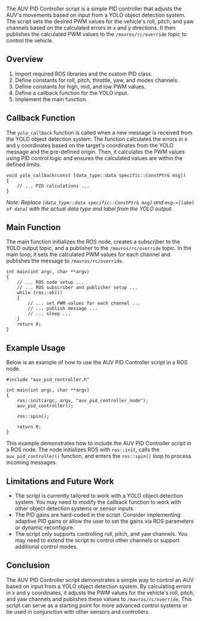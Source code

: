 The AUV PID Controller script is a simple PID controller that adjusts the AUV's movements based on input from a YOLO object detection system. The script sets the desired PWM values for the vehicle's roll, pitch, and yaw channels based on the calculated errors in x and y directions. It then publishes the calculated PWM values to the `/mavros/rc/override` topic to control the vehicle.

## Overview

1.  Import required ROS libraries and the custom PID class.
2.  Define constants for roll, pitch, throttle, yaw, and modes channels.
3.  Define constants for high, mid, and low PWM values.
4.  Define a callback function for the YOLO input.
5.  Implement the main function.

## Callback Function

The `yolo_callback` function is called when a new message is received from the YOLO object detection system. The function calculates the errors in x and y coordinates based on the target's coordinates from the YOLO message and the pre-defined origin. Then, it calculates the PWM values using PID control logic and ensures the calculated values are within the defined limits.

```
void yolo_callback(const [data_type::data specific::ConstPtr& msg])
{
    // ... PID calculations ...
}
```

_Note: Replace `[data_type::data specific::ConstPtr& msg]` and `msg->[label of data]` with the actual data type and label from the YOLO output._

## Main Function

The main function initializes the ROS node, creates a subscriber to the YOLO output topic, and a publisher to the `/mavros/rc/override` topic. In the main loop, it sets the calculated PWM values for each channel and publishes the message to `/mavros/rc/override`.

```
int main(int argc, char **argv)
{
    // ... ROS node setup ...
    // ... ROS subscriber and publisher setup ...
    while (ros::ok())
    {
        // ... set PWM values for each channel ...
        // ... publish message ...
        // ... sleep ...
    }
    return 0;
}
```

## Example Usage

Below is an example of how to use the AUV PID Controller script in a ROS node.

```
#include "auv_pid_controller.h"

int main(int argc, char **argv)
{
    ros::init(argc, argv, "auv_pid_controller_node");
    auv_pid_controller();

    ros::spin();

    return 0;
}

```

This example demonstrates how to include the AUV PID Controller script in a ROS node. The node initializes ROS with `ros::init`, calls the `auv_pid_controller()` function, and enters the `ros::spin()` loop to process incoming messages.

## Limitations and Future Work

-   The script is currently tailored to work with a YOLO object detection system. You may need to modify the callback function to work with other object detection systems or sensor inputs.
-   The PID gains are hard-coded in the script. Consider implementing adaptive PID gains or allow the user to set the gains via ROS parameters or dynamic reconfigure.
-   The script only supports controlling roll, pitch, and yaw channels. You may need to extend the script to control other channels or support additional control modes.

## Conclusion

The AUV PID Controller script demonstrates a simple way to control an AUV based on input from a YOLO object detection system. By calculating errors in x and y coordinates, it adjusts the PWM values for the vehicle's roll, pitch, and yaw channels and publishes these values to `/mavros/rc/override`. This script can serve as a starting point for more advanced control systems or be used in conjunction with other sensors and controllers.